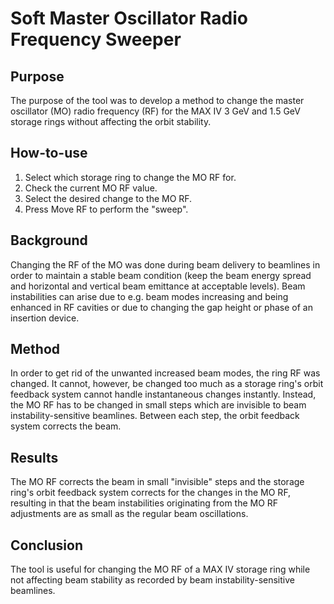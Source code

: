 # Soft Master Oscillator Radio Frequency Sweeper

## Purpose

The purpose of the tool was to develop a method to change the master oscillator (MO) radio frequency (RF) for the MAX IV 3 GeV and 1.5 GeV storage rings without affecting the orbit stability.

## How-to-use

1. Select which storage ring to change the MO RF for.
2. Check the current MO RF value.
3. Select the desired change to the MO RF.
4. Press Move RF to perform the "sweep".

## Background

Changing the RF of the MO was done during beam delivery to beamlines in order to maintain a stable beam condition (keep the beam energy spread and horizontal and vertical beam emittance at acceptable levels). Beam instabilities can arise due to e.g. beam modes increasing and being enhanced in RF cavities or due to changing the gap height or phase of an insertion device.

## Method

In order to get rid of the unwanted increased beam modes, the ring RF was changed. It cannot, however, be changed too much as a storage ring's orbit feedback system cannot handle instantaneous changes instantly. Instead, the MO RF has to be changed in small steps which are invisible to beam instability-sensitive beamlines. Between each step, the orbit feedback system corrects the beam.

## Results

The MO RF corrects the beam in small "invisible" steps and the storage ring's orbit feedback system corrects for the changes in the MO RF, resulting in that the beam instabilities originating from the MO RF adjustments are as small as the regular beam oscillations.

## Conclusion

The tool is useful for changing the MO RF of a MAX IV storage ring while not affecting beam stability as recorded by beam instability-sensitive beamlines.